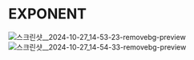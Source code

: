 # EXPONENT

![스크린샷__2024-10-27_14-53-23-removebg-preview](https://github.com/user-attachments/assets/26a2df4f-92e4-4340-be65-1b065509c4af)
![스크린샷__2024-10-27_14-54-33-removebg-preview](https://github.com/user-attachments/assets/529e8838-7755-4295-ad7f-43eacf8c3b9a)
<!-- ![스크린샷, 2024-10-27 19-10-47](https://github.com/user-attachments/assets/2fe87d0a-64dd-494e-8b2e-2a214dd37350) -->
<!-- #5CC6BA, #57BA83, #499AE9, #60BEF9, #499AE6, #2F6EAF -->

<!-- darkBlue: '#2F6EAF',
Blue: '#499AE6',
middleBlue: '#499AE9',
lightBlue: '#60BEF9',
darkGreen: '#57BA83',
lightGreen: '#5CC6BA',
Background: '#f5f5f5', -->